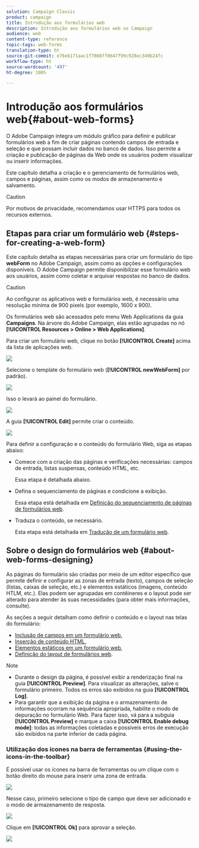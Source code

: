 ```yaml
---
solution: Campaign Classic
product: campaign
title: Introdução aos formulários web
description: Introdução aos formulários web no Campaign
audience: web
content-type: reference
topic-tags: web-forms
translation-type: ht
source-git-commit: e76eb171aac1f7088ff8647f99c928ec349b24fc
workflow-type: ht
source-wordcount: '497'
ht-degree: 100%

---
```



# Introdução aos formulários web{#about-web-forms}

O Adobe Campaign integra um módulo gráfico para definir e publicar formulários web a fim de criar páginas contendo campos de entrada e seleção e que possam incluir dados no banco de dados. Isso permite a criação e publicação de páginas da Web onde os usuários podem visualizar ou inserir informações.

Este capítulo detalha a criação e o gerenciamento de formulários web, campos e páginas, assim como os modos de armazenamento e salvamento.

>[!CAUTION]
>
>Por motivos de privacidade, recomendamos usar HTTPS para todos os recursos externos.

## Etapas para criar um formulário web {#steps-for-creating-a-web-form}

Este capítulo detalha as etapas necessárias para criar um formulário do tipo **webForm** no Adobe Campaign, assim como as opções e configurações disponíveis. O Adobe Campaign permite disponibilizar esse formulário web aos usuários, assim como coletar e arquivar respostas no banco de dados.

>[!CAUTION]
>
>Ao configurar os aplicativos web e formulários web, é necessário uma resolução mínima de 900 pixels (por exemplo, 1600 x 900).

Os formulários web são acessados pelo menu Web Applications da guia **Campaigns**. Na árvore do Adobe Campaign, elas estão agrupadas no nó **[!UICONTROL Resources > Online > Web Applications]**.

Para criar um formulário web, clique no botão **[!UICONTROL Create]** acima da lista de aplicações web.

![](assets/webapp_create_new.png)

Selecione o template do formulário web (**[!UICONTROL newWebForm]** por padrão).

![](assets/s_ncs_admin_survey_select_template.png)

Isso o levará ao painel do formulário.

![](assets/webapp_empty_dashboard.png)

A guia **[!UICONTROL Edit]** permite criar o conteúdo.

![](assets/webapp_edit_tab.png)

Para definir a configuração e o conteúdo do formulário Web, siga as etapas abaixo:

* Comece com a criação das páginas e verificações necessárias: campos de entrada, listas suspensas, conteúdo HTML, etc.

   Essa etapa é detalhada abaixo.

* Defina o sequenciamento de páginas e condicione a exibição.

   Essa etapa está detalhada em [Definição do sequenciamento de páginas de formulários web](../../web/using/defining-web-forms-page-sequencing.md).

* Traduza o conteúdo, se necessário.

   Esta etapa está detalhada em [Tradução de um formulário web](../../web/using/translating-a-web-form.md).

## Sobre o design do formulários web {#about-web-forms-designing}

As páginas do formulário são criadas por meio de um editor específico que permite definir e configurar as zonas de entrada (texto), campos de seleção (listas, caixas de seleção, etc.) e elementos estáticos (imagens, conteúdo HTLM, etc.). Elas podem ser agrupadas em contêineres e o layout pode ser alterado para atender às suas necessidades (para obter mais informações, consulte).[](../../web/using/defining-web-forms-layout.md#creating-containers)

As seções a seguir detalham como definir o conteúdo e o layout nas telas do formulário:

* [Inclusão de campos em um formulário web](../../web/using/adding-fields-to-a-web-form.md),
* [Inserção de conteúdo HTML](../../web/using/static-elements-in-a-web-form.md#inserting-html-content),
* [Elementos estáticos em um formulário web](../../web/using/static-elements-in-a-web-form.md),
* [Definição do layout de formulários web](../../web/using/defining-web-forms-layout.md).

>[!NOTE]
>
>* Durante o design da página, é possível exibir a renderização final na guia **[!UICONTROL Preview]**. Para visualizar as alterações, salve o formulário primeiro. Todos os erros são exibidos na guia **[!UICONTROL Log]**.
>* Para garantir que a exibição da página e o armazenamento de informações ocorram na sequência apropriada, habilite o modo de depuração no formulário Web. Para fazer isso, vá para a subguia **[!UICONTROL Preview]** e marque a caixa **[!UICONTROL Enable debug mode]**: todas as informações coletadas e possíveis erros de execução são exibidos na parte inferior de cada página.

>



### Utilização dos ícones na barra de ferramentas {#using-the-icons-in-the-toolbar}

É possível usar os ícones na barra de ferramentas ou um clique com o botão direito do mouse para inserir uma zona de entrada.

![](assets/s_ncs_admin_webform_add_selection.png)

Nesse caso, primeiro selecione o tipo de campo que deve ser adicionado e o modo de armazenamento de resposta.

![](assets/s_ncs_admin_webform_select_storage.png)

Clique em **[!UICONTROL Ok]** para aprovar a seleção.

![](assets/s_ncs_admin_webform_confirm_storage.png)

